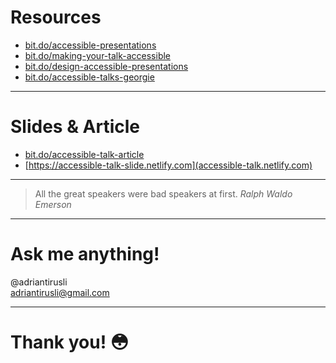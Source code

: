 # Resources
* [bit.do/accessible-presentations](bit.do/accessible-presentations)
* [bit.do/making-your-talk-accessible](bit.do/making-your-talk-accessible)
* [bit.do/design-accessible-presentations](bit.do/design-accessible-presentations)
* [bit.do/accessible-talks-georgie](bit.do/accessible-talks-georgie)

---

# Slides & Article
* [bit.do/accessible-talk-article](bit.do/accessible-talk-article)
* [https://accessible-talk-slide.netlify.com](accessible-talk.netlify.com)

---

> All the great speakers were bad speakers at first.
> <cite>Ralph Waldo Emerson</cite>

---

# Ask me anything!
@adriantirusli      
adriantirusli@gmail.com

---

# Thank you! 😳